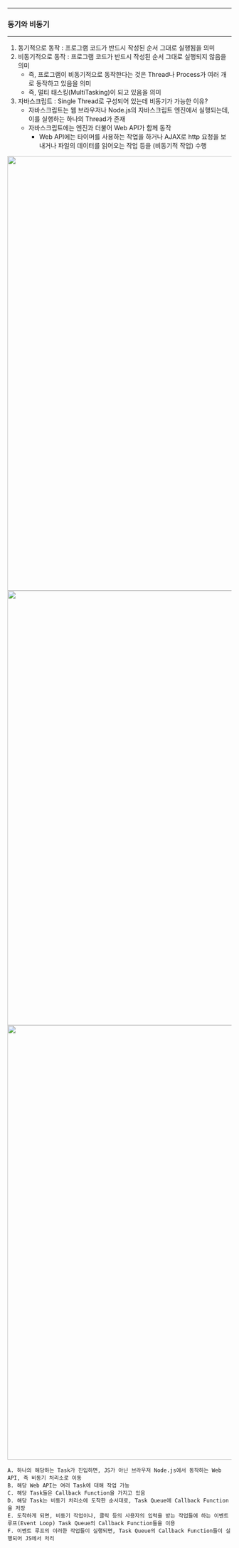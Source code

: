 -----
### 동기와 비동기
-----
1. 동기적으로 동작 : 프로그램 코드가 반드시 작성된 순서 그대로 실행됨을 의미
2. 비동기적으로 동작 : 프로그램 코드가 반드시 작성된 순서 그대로 실행되지 않음을 의미
   - 즉, 프로그램이 비동기적으로 동작한다는 것은 Thread나 Process가 여러 개로 동작하고 있음을 의미
   - 즉, 멀티 태스킹(MultiTasking)이 되고 있음을 의미
3. 자바스크립트 : Single Thread로 구성되어 있는데 비동기가 가능한 이유?
   - 자바스크립트는 웹 브라우저나 Node.js의 자바스크립트 엔진에서 실행되는데, 이를 실행하는 하나의 Thread가 존재
   - 자바스크립트에는 엔진과 더불어 Web API가 함께 동작
     + Web API에는 타이머를 사용하는 작업을 하거나 AJAX로 http 요청을 보내거나 파일의 데이터를 읽어오는 작업 등을 (비동기적 작업) 수행
<div align="center">
<img width="977" src="https://github.com/sooyounghan/Java/assets/34672301/a63989bf-378a-40c1-80ae-0d464203c0e2">  
<img width="977" src="https://github.com/sooyounghan/Java/assets/34672301/456e7020-7326-428b-b0f1-b2f04d16a916">
<img width="977" src="https://github.com/sooyounghan/Java/assets/34672301/18ded2c9-c6e4-460f-9a7f-374119be918e">
</div>

    A. 하나의 해당하는 Task가 진입하면, JS가 아닌 브라우저 Node.js에서 동작하는 Web API, 즉 비동기 처리소로 이동
    B. 해당 Web API는 여러 Task에 대해 작업 가능
    C. 해당 Task들은 Callback Function을 가지고 있음
    D. 해당 Task는 비동기 처리소에 도착한 순서대로, Task Queue에 Callback Function을 저장
    E. 도착하게 되면, 비동기 작업이나, 클릭 등의 사용자의 입력을 받는 작업들에 하는 이벤트 루프(Event Loop) Task Queue의 Callback Function들을 이용
    F. 이벤트 루프의 이러한 작업들이 실행되면, Task Queue의 Callback Function들이 실행되어 JS에서 처리
